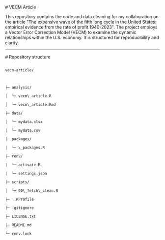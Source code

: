 \# VECM Article



This repository contains the code and data cleaning for my collaboration on the article "The expansive wave of the fifth long cycle in the United States: empirical evidence from the rate of profit 1940-2023". The project employs a Vector Error Correction Model (VECM) to examine the dynamic relationships within the U.S. economy. It is structured for reproducibility and clarity.

---



\#  Repository structure



```

vecm-article/



├─ analysis/

│  └─ vecm\_article.R

│  └─ vecm\_article.Rmd  

├─ data/

│  └─ mydata.xlsx

│  └─ mydata.csv 

├─ packages/                    

│  └─ \_packages.R

├─ renv/

|  └─ activate.R              

|  └─ settings.json

├─ scripts/                    

│  └─ 00\_fetch\_clean.R

├─  .RProfile

├─ .gitignore

├─ LICENSE.txt

├─ README.md

└─ renv.lock



